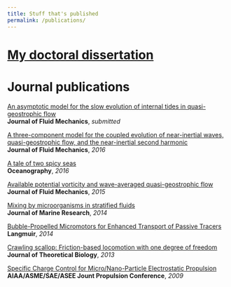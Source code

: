 ```yaml
---
title: Stuff that's published
permalink: /publications/
---
```


# [My doctoral dissertation][]

# Journal publications

[An asymptotic model for the slow evolution of internal tides in quasi-geostrophic flow][8]  
**Journal of Fluid Mechanics**, *submitted*

[A three-component model for the coupled evolution of near-inertial waves, quasi-geostrophic flow, and the near-inertial second harmonic][7]  
**Journal of Fluid Mechanics**, *2016*

[A tale of two spicy seas][6]  
**Oceanography**, *2016*

[Available potential vorticity and wave-averaged quasi-geostrophic flow][5]  
**Journal of Fluid Mechanics**, *2015*

[Mixing by microorganisms in stratified fluids][4]  
**Journal of Marine Research**, *2014*

[Bubble-Propelled Micromotors for Enhanced Transport of Passive Tracers][3]  
**Langmuir**, *2014*

[Crawling scallop: Friction-based locomotion with one degree of freedom][2]  
**Journal of Theoretical Biology**, *2013*

[Specific Charge Control for Micro/Nano-Particle Electrostatic Propulsion][1]  
**AIAA/ASME/SAE/ASEE Jount Propulsion Conference**, *2009*


[My doctoral dissertation]: https://glwagner.github.io/assets/pdf/glwDissertation.pdf 

[8]: https://glwagner.github.io/assets/pdf/hydrostaticWaveEqn-arxiv-2017.pdf 
[7]: https://glwagner.github.io/assets/pdf/threeComponentModel-JFM-2016.pdf
[6]: http://tos.org/oceanography/article/a-tale-of-two-spicy-seas
[5]: https://glwagner.github.io/assets/pdf/availablePotentialVorticity-JFM-2015.pdf
[4]: https://glwagner.github.io/assets/pdf/stratifiedMixingMicros-JMR-2014.pdf
[3]: https://glwagner.github.io/assets/pdf/mixingBubbles-Langmuir-2014.pdf
[2]: https://glwagner.github.io/assets/pdf/crawlingScallop-JTheorBiol-2013.pdf
[1]: https://glwagner.github.io/assets/pdf/electrostaticPropulsion-AIAA-2009.pdf
